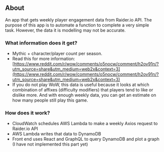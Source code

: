 ## About

An app that gets weekly player engagement data from Raider.io API. The purpose of this app is to automate a function to complete a very simple task. However, the data it is modelling may not be accurate.

### What information does it get?

- Mythic + character/player count per season.
- Read this for more information: [https://www.reddit.com/r/wow/comments/o5nocw/comment/h2ov91n/?utm_source=share&utm_medium=web2x&context=3](https://www.reddit.com/r/wow/comments/o5nocw/comment/h2ov91n/?utm_source=share&utm_medium=web2x&context=3)
- If you do not play WoW, this data is useful because it looks at which combination of affixes (difficulty modifiers) that players tend to like or dislike more. And with enough weekly data, you can get an estimate on how many people still play this game.

### How does it work?

- CloudWatch schedules AWS Lambda to make a weekly Axios request to Raider.io API
- AWS Lambda writes that data to DynamoDB
- Front end uses React and GraphQL to query DynamoDB and plot a graph (I have not implemented this part yet)
